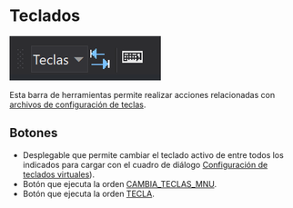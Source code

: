 # Teclados

![Barra de herramientas Teclados](../../../../.gitbook/assets/BarraHerramientasTeclas.PNG)

Esta barra de herramientas permite realizar acciones relacionadas con [archivos de configuración de teclas](../../../primeros-pasos/primeros-pasos-usuarios-versiones-anteriores/archivos-configuracion-teclas.md).

## Botones

* Desplegable que permite cambiar el teclado activo de entre todos los indicados para cargar con el cuadro de diálogo [Configuración de teclados virtuales](../cuadros-de-dialogo/configuracion-de-teclados-virtuales.md)).
* Botón que ejecuta la orden [CAMBIA_TECLAS_MNU](../ventana-de-dibujo/ordenes/c/cambia-teclas-mnu.md).
* Botón que ejecuta la orden [TECLA](../ventana-de-dibujo/ordenes/t/tecla.md).
